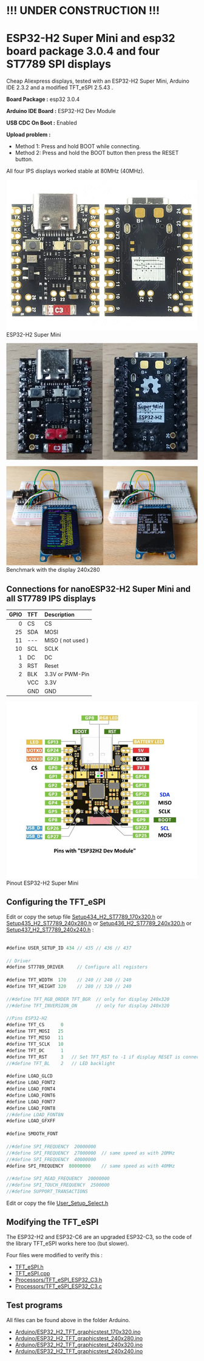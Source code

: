 # !!! UNDER CONSTRUCTION !!!

# ESP32-H2 Super Mini and esp32 board package 3.0.4 and four ST7789 SPI displays

Cheap Aliexpress displays, tested with an ESP32-H2 Super Mini, Arduino IDE 2.3.2 and a modified TFT_eSPI 2.5.43 .

**Board Package :** esp32 3.0.4

**Arduino IDE Board :** ESP32-H2 Dev Module

**USB CDC On Boot :** Enabled

**Upload problem :** 
  - Method 1: Press and hold BOOT while connecting. 
  - Method 2: Press and hold the BOOT button then press the RESET button.

All four IPS displays worked stable at 80MHz (40MHz).

![ESP32-H2](pictures/Front_Back.jpg)
ESP32-H2 Super Mini

![ESP32-H2](pictures/Front_Back_4.jpg)


![Benchmark](pictures/Benchmark.jpg)
Benchmark with the display 240x280


## Connections for nanoESP32-H2 Super Mini and all ST7789 IPS displays

| GPIO      | TFT   | Description          |
| --------: | :---- | :------------------- |
|         0 | CS    | CS                   |
|        25 | SDA   | MOSI                 |
|        11 | ---   | MISO  ( not used )   |
|        10 | SCL   | SCLK                 |
|         1 | DC    | DC                   |
|         3 | RST   | Reset                |
|         2 | BLK   | 3.3V or PWM-Pin      |
|           | VCC   | 3.3V                 |
|           | GND   | GND                  |

![Pinout](pictures/Pinout5.jpg)
Pinout ESP32-H2 Super Mini

## Configuring the TFT_eSPI

Edit or copy the setup file [Setup434_H2_ST7789_170x320.h](Arduino/libraries/Setup434_H2_ST7789_170x320.h) or
  [Setup435_H2_ST7789_240x280.h](Arduino/libraries/Setup435_H2_ST7789_240x280.h) or [Setup436_H2_ST7789_240x320.h](Setup436_H2_ST7789_240x320.h) or [Setup437_H2_ST7789_240x240.h](Setup437_H2_ST7789_240x240.h) :
```java

#define USER_SETUP_ID 434 // 435 // 436 // 437

// Driver
#define ST7789_DRIVER     // Configure all registers

#define TFT_WIDTH  170    // 240 // 240 // 240
#define TFT_HEIGHT 320    // 280 // 320 // 240

//#define TFT_RGB_ORDER TFT_BGR  // only for display 240x320 
//#define TFT_INVERSION_ON       // only for display 240x320

//Pins ESP32-H2
#define TFT_CS      0
#define TFT_MOSI   25
#define TFT_MISO   11
#define TFT_SCLK   10
#define TFT_DC      1
#define TFT_RST     3   // Set TFT_RST to -1 if display RESET is connected to ESP32 board EN
//#define TFT_BL    2   // LED backlight

#define LOAD_GLCD
#define LOAD_FONT2
#define LOAD_FONT4
#define LOAD_FONT6
#define LOAD_FONT7
#define LOAD_FONT8
//#define LOAD_FONT8N
#define LOAD_GFXFF

#define SMOOTH_FONT 

//#define SPI_FREQUENCY  20000000
//#define SPI_FREQUENCY  27000000  // same speed as with 20MHz
//#define SPI_FREQUENCY  40000000
#define SPI_FREQUENCY  80000000    // same speed as with 40MHz

//#define SPI_READ_FREQUENCY  20000000
//#define SPI_TOUCH_FREQUENCY  2500000
//#define SUPPORT_TRANSACTIONS
```

Edit or copy the file [User_Setup_Select.h](Arduino/libraries/TFT_eSPI/User_Setup_Select.h)

## Modifying the TFT_eSPI

The ESP32-H2 and ESP32-C6 are an upgraded ESP32-C3, so the code of the library TFT_eSPI works here too (but slower).

Four files were modified to verify this :
- [TFT_eSPI.h](Arduino/libraries/TFT_eSPI/TFT_eSPI.h)
- [TFT_eSPI.cpp](Arduino/libraries/TFT_eSPI/TFT_eSPI.cpp)
- [Processors/TFT_eSPI_ESP32_C3.h](Arduino/libraries/TFT_eSPI/Processors/TFT_eSPI_ESP32_C3.h)
- [Processors/TFT_eSPI_ESP32_C3.c](Arduino/libraries/TFT_eSPI/Processors/TFT_eSPI_ESP32_C3.c)

## Test programs

All files can be found above in the folder Arduino.

- [Arduino/ESP32_H2_TFT_graphicstest_170x320.ino](Arduino/ESP32_H2_TFT_graphicstest_170x320/ESP32_H2_TFT_graphicstest_170x320.ino) 
- [Arduino/ESP32_H2_TFT_graphicstest_240x280.ino](Arduino/ESP32_H2_TFT_graphicstest_240x280/ESP32_H2_TFT_graphicstest_240x280.ino)
- [Arduino/ESP32_H2_TFT_graphicstest_240x320.ino](Arduino/ESP32_H2_TFT_graphicstest_240x320/ESP32_H2_TFT_graphicstest_240x320.ino)
- [Arduino/ESP32_H2_TFT_graphicstest_240x240.ino](Arduino/ESP32_H2_TFT_graphicstest_240x240/ESP32_H2_TFT_graphicstest_240x240.ino)



